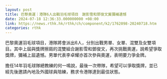 ```yaml
---
layout: post
title: 巴黎奧運｜港隊6人出戰羽毛球項目　謝影雪和鄧俊文冀彌補遺憾
date: 2024-07-18 12:36:33.000000000 +08:00
link: https://news.rthk.hk/rthk/ch/component/k2/1762098-20240718.htm
categories: rthk
---
```


巴黎奧運羽毛球項目，港隊將會派出6人，分別出戰男單、女單、混雙及女雙項目。其中上屆與獎牌擦肩的混雙組合謝影雪和鄧俊文，再次挑戰奧運，說希望爭取獎牌，彌補上屆遺憾。男單代表李卓耀亦首次參與奧運，表明要力爭金牌。

擔任14年羽毛球隊總教練的何一鳴說，最後一次帶隊，希望可以爭取獎牌，並已經先後邀請內地及外國球員陪練，務求令港隊達到最佳狀態。
